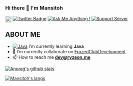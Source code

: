 ### Hi there 👋 I'm Mansitoh

[![Twitter Badge](https://img.shields.io/badge/-Mansitoh-blue?style=plastic-square&logo=twitter&logoColor=white&link=https://www.twitter.com/Mansitoh_Py)](https://twitter.com/Mansitoh_Py)
[![Ask Me Anything !](https://img.shields.io/badge/Ask%20me-anything-1abc9c.svg)](https://GitHub.com/Mansitoh/ama)
[![Support Server](https://img.shields.io/discord/591914197219016707.svg?color=7289da&label=Skilled&logo=discord&style=flat-square)](https://discord.link/Skilled)
<a href="https://discordapp.com/users/504384677335793675/">
  <img align="left" alt="Ryzeon" width="21px" src="https://raw.githubusercontent.com/anuraghazra/anuraghazra/master/assets/discord-round.svg" />
</a>

## ABOUT ME
- [![Java](https://img.shields.io/badge/Java-ED8B00?style=for-the-badge&logo=java&logoColor=white)](https://github.com/Mansitoh) I’m currently learning **Java**
- 🔭 I’m currently collaborate on [FrozedClubDevelopment](https://github.com/FrozedClubDevelopment)
- 📫 How to reach me **dev@ryzeon.me**

[![Anurag's github stats](https://github-readme-stats.vercel.app/api?username=Mansitoh&theme=merko)](https://github.com/Mansitoh)


<a href="https://github.com/Mansitoh">
  <img align="center" src="https://github-readme-stats.vercel.app/api/top-langs/?username=Mansitoh&layout=compact&theme=merko" alt="Mansitoh's langs" />
</a>
